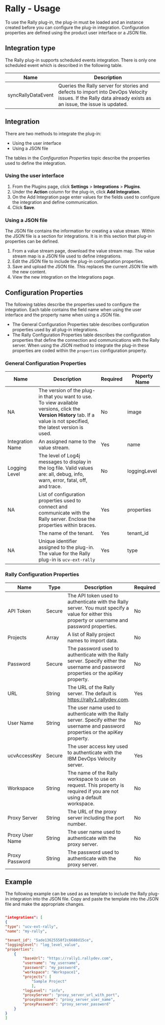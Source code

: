 # Rally - Usage

To use the Rally plug-in, the plug-in must be loaded and an instance created before you can configure
the plug-in integration. Configuration properties are defined using the product user interface or a JSON file.

## Integration type

The Rally plug-in supports scheduled events integration. There is only one scheduled
event which is described in the following table.

| Name | Description |
| --- | --- |
| syncRallyDataEvent | Queries the Rally server for stories and defects to import into DevOps Velocity issues. If the Rally data already exists as an issue, the issue is updated. |

## Integration

There are two methods to integrate the plug-in:

* Using the user interface
* Using a JSON file

The tables in the *Configuration Properties* topic describe the properties used to define the integration.

### Using the user interface

1. From the Plugins page, click **Settings** > **Integrations** > **Plugins**.
2. Under the **Action** column for the plug-in, click **Add Integration**.
3. On the Add Integration page enter values for the fields used to configure the integration and define communication.
4. Click **Save**.

### Using a JSON file

The JSON file contains the information for creating a value stream. Within the JSON
file is a section for integrations. It is in this section that plug-in properties can be defined.

1. From a value stream page, download the value stream map. The value stream map is a JSON file used to define integrations.
2. Edit the JSON file to include the plug-in configuration properties.
3. Save and upload the JSON file. This replaces the current JSON file with the new content.
4. View the new integration on the Integrations page.

## Configuration Properties

The following tables describe the properties used to configure the integration. Each table contains the field name when using the user interface and the property name when using a JSON file.

* The General Configuration Properties table describes configuration properties used by all plug-in integrations.
* The Rally Configuration Properties table describes the configuration properties that define the connection and communications with the Rally server. When using the JSON method to integrate the plug-in these properties are coded within the `properties` configuration property.

### General Configuration Properties

| Name | Description | Required | Property Name |
| --- | --- | --- | --- |
| NA | The version of the plug-in that you want to use. To view available versions, click the **Version History** tab. If a value is not specified, the latest version is used. | No | image |
| Integration Name | An assigned name to the value stream. | Yes | name |
| Logging Level | The level of Log4j messages to display in the log file. Valid values are: all, debug, info, warn, error, fatal, off, and trace. | No | loggingLevel |
| NA | List of configuration properties used to connect and communicate with the Rally server. Enclose the  properties within braces. | Yes | properties |
|  | The name of the tenant. | Yes | tenant_id |
| NA | Unique identifier assigned to the plug-in. The value for the Rally plug-in is `ucv-ext-rally` | Yes | type |

### Rally Configuration Properties

| Name | Type | Description | Required | Project Name |
| --- | --- | --- | --- | --- |
| API Token | Secure | The API token used to authenticate with the Rally server. You must specify a value for either this property or username and password properties. | No | apiKey |
| Projects | Array | A list of Rally project names to import data. | No | projects |
| Password | Secure | The password used to authenticate with the Rally server. Specify either the username and password properties or the apiKey property. | No | password |
| URL | String | The URL of the Rally server. The default is https://rally1.rallydev.com. | Yes | baseUrl |
| User Name | String | The user name used to authenticate with the Rally server. Specify either the username and password properties or the apiKey property. | No | username |
| ucvAccessKey | Secure | The user access key used to authenticate with the IBM DevOps Velocity server. | Yes | ucvAccessKey |
| Workspace | String | The name of the Rally workspace to use on request. This property is required if you are not using a default workspace. | No | workspace |
| Proxy Server | String | The URL of the proxy server including the port number. | No | proxyServer |
| Proxy User Name | String | The user name used to authenticate with the proxy server. | No | proxyUsername |
| Proxy Password | String | The password used to authenticate with the proxy server. | No | proxyPassword |

## Example

The following example can be used as as template to include the Rally plug-in integration into the JSON file. Copy and paste the template into the JSON file and make the appropriate changes.

```json

"integrations": [
{
"type": "ucv-ext-rally",
"name": "my-rally",

"tenant_id": "5ade13625558f2c6688d15ce",
"logginglevel": "log_level_value",
"properties": 
    {
        "baseUrl": "https://rally1.rallydev.com",
        "username": "my_username",
        "password": "my_password",
        "workspace": "Workspace1",
        "projects": [
            "Sample Project"
            ],
        "logLevel": "info",
        "proxyServer": "proxy_server_url_with_port",
        "proxyUsername": "proxy_server_user_name",
        "proxyPassword": "proxy_server_password"
    }
}
]
```
